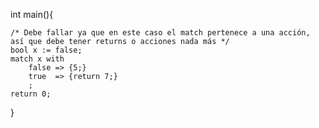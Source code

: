 int main(){

    /* Debe fallar ya que en este caso el match pertenece a una acción, así que debe tener returns o acciones nada más */
    bool x := false;
    match x with
        false => {5;}
        true  => {return 7;}
        ;
    return 0;
}
